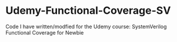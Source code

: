 # Udemy-Functional-Coverage-SV
Code I have written/modfied for the Udemy course: SystemVerilog Functional Coverage for Newbie
